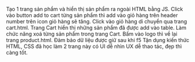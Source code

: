 Tạo 1 trang sản phẩm và hiển thị sản phẩm ra ngoài HTML bằng JS.
Click vào button add to cart từng sản phẩm thì add vào giỏ hàng trên header number trên icon giỏ hàng sẽ tăng.
Click vào giỏ hàng di chuyển qua trang cart.html.
Trang Cart hiển thị những sản phẩm đã được add vào table.
Làm chức năng xoá từng sản phẩm trong trang Cart.
Bấm vào logo thì về lại trang product.html.
Đảm bảo dữ liệu được giữ sau khi f5
Tận dụng kiến thức HTML, CSS đã học làm 2 trang này có UI dễ nhìn UX dễ thao tác, đẹp thì càng tốt.